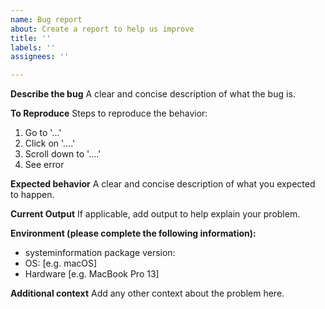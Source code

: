 ```yaml
---
name: Bug report
about: Create a report to help us improve
title: ''
labels: ''
assignees: ''

---
```


**Describe the bug**
A clear and concise description of what the bug is.

**To Reproduce**
Steps to reproduce the behavior:
1. Go to '...'
2. Click on '....'
3. Scroll down to '....'
4. See error

**Expected behavior**
A clear and concise description of what you expected to happen.

**Current Output**
If applicable, add output to help explain your problem.

**Environment (please complete the following information):**
 - systeminformation package version:
 - OS: [e.g. macOS]
 - Hardware [e.g. MacBook Pro 13]

**Additional context**
Add any other context about the problem here.
